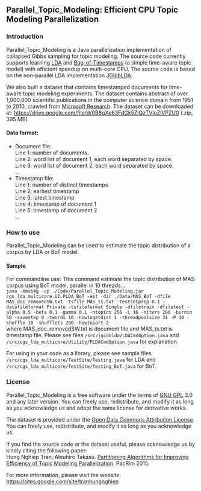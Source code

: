 ## Parallel_Topic_Modeling: Efficient CPU Topic Modeling Parallelization
### Introduction
Parallel_Topic_Modeling is a Java parallelization implementation of collapsed Gibbs sampling for topic modeling. The source code currently supports learning <a href=http://www.jmlr.org/papers/v3/blei03a.html>LDA</a> and <a href=http://link.springer.com/chapter/10.1007/978-3-642-00672-2_51>Bag-of-Timestamps</a> (a simple time-aware topic model) with efficient speedup on multi-core CPU. The source code is based on the non-parallel LDA implementation <a href=http://jgibblda.sourceforge.net/>JGibbLDA</a>.

We also built a dataset that contains timestamped documents for time-aware topic modeling experiments. The dataset contains abstract of over 1,000,000 scientific publications in the computer science domain from 1951 to 2010, crawled from <a href=http://academic.research.microsoft.com>Microsoft Research</a>. The dataset can be downloaded at: https://drive.google.com/file/d/0B8gXe63FdGk5ZjQzTVloZlVPZU0 (.zip, 395 MB)

#### Data format:
- Document file: 
</br>Line 1: number of documents.
</br>Line 2: word list of document 1, each word separated by space.
</br>Line 3: word list of document 2, each word separated by space.
</br>...
- Timestamp file:
</br>Line 1: number of distinct timestamps
</br>Line 2: earliest timestamp
</br>Line 3: latest timestamp
</br>Line 4: timestamp of document 1
</br>Line 5: timestamp of document 2
</br>...

### How to use
Parallel_Topic_Modeling can be used to estimate the topic distribution of a corpus by LDA or BoT model.

#### Sample
For commandline use:
This command estimate the topic distribution of MAS corpus using BoT model, parallel in 10 threads...
</br>`java -Xmx64g -cp ./Code/Parallel_Topic_Modeling.jar cgs_lda_multicore.UI.PLDA_BoT -est -dir ./Data/MAS_BoT -dfile MAS_doc_removedSW.txt -tsfile MAS_ts.txt -testsetprop 0.1 -datafileformat Private -tsfileformat Single -dfiletrain -dfiletest -alpha 0.5 -beta 0.1 -gamma 0.1 -ntopics 256 -L 16 -niters 200 -burnin 50 -savestep 0 -twords 10 -howtogetdist 1 -threadpoolsize 31 -P 10 -shuffle 10 -shufflets 200 -howtopart 2`
</br>where MAS_doc_removedSW.txt is document file and MAS_ts.txt is timestamp file.
Please see files `/src/jgibblda/LDACmdOption.java` and `/src/cgs_lda_multicore/Utility/PLDACmdOption.java` for explanation.

For using in your code as a library, please see sample files `/src/cgs_lda_multicore/TestSite/Testing.java`	for LDA and `/src/cgs_lda_multicore/TestSite/Testing_BoT.java` for BoT.

### License
Parallel_Topic_Modeling is a free software under the terms of <a href=http://www.gnu.org/licenses/gpl.html>GNU GPL</a> 3.0 and any later version. You can freely use, redistribute, and modify it as long as you acknowledge us and adopt the same license for derivative works.

The dataset is provided under the <a href=http://opendatacommons.org/licenses/by/summary/>Open Data Commons Attribution License</a>. You can freely use, redistribute, and modify it as long as you acknowledge us.

If you find the source code or the dataset useful, please acknowledge us by kindly citing the following paper: 
<br/>Hung Nghiep Tran, Atsuhiro Takasu. <a href="https://scholar.google.com/citations?view_op=view_citation&hl=en&citation_for_view=fYPeEWkAAAAJ:QIV2ME_5wuYC" target="_blank">Partitioning Algorithms for Improving Efficiency of Topic Modeling Parallelization</a>. PacRim 2015.

For more information, please visit the website: https://sites.google.com/site/tranhungnghiep
